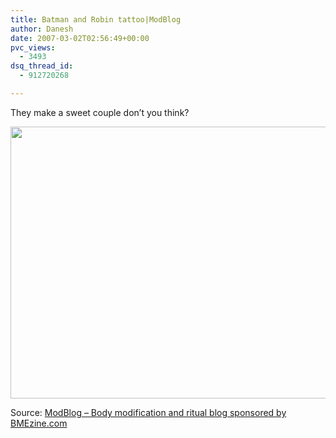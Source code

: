 ```yaml
---
title: Batman and Robin tattoo|ModBlog
author: Danesh
date: 2007-03-02T02:56:49+00:00
pvc_views:
  - 3493
dsq_thread_id:
  - 912720268

---
```

They make a sweet couple don&#8217;t you think?

<img loading="lazy" src="http://modblog.bmezine.com/wp-content/uploads/200703011934-pix1.jpg" height="435" width="550" /> 

Source: [ModBlog &#8211; Body modification and ritual blog sponsored by BMEzine.com][1]

 [1]: http://modblog.bmezine.com/2007/03/02/first-thoughts-46/
